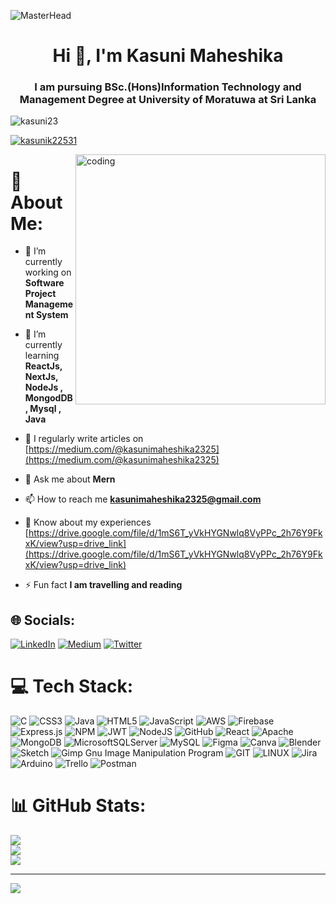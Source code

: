 ![MasterHead](https://camo.githubusercontent.com/ba9f3bd30647e352a3f5e1e45eb45c6ec7bad6155cd16aaedf4a426738da0ca5/68747470733a2f2f696e646f616e616c79746963612e636f6d2f7374617469632f696d616765732f62616e6e6572722e676966)
<h1 align="center">Hi 👋, I'm Kasuni Maheshika</h1>
<h3 align="center">I am pursuing BSc.(Hons)Information Technology and Management Degree at University of Moratuwa at Sri Lanka</h3>

<p align="left"> <img src="https://komarev.com/ghpvc/?username=kasuni23&label=Profile%20views&color=0e75b6&style=flat" alt="kasuni23" /> </p>
<p align="left"> <a href="https://twitter.com/kasunik22531" target="blank"><img src="https://img.shields.io/twitter/follow/kasunik22531?logo=twitter&style=for-the-badge" alt="kasunik22531" /></a> </p>
<img align="right" alt="coding" width ="400" src="https://media.tenor.com/S59bPkT0pqcAAAAC/programming.gif">

# 💫 About Me:
- 🔭 I’m currently working on **Software Project Management System**

- 🌱 I’m currently learning **ReactJs, NextJs, NodeJs , MongodDB, Mysql , Java**

- 📝 I regularly write articles on [https://medium.com/@kasunimaheshika2325](https://medium.com/@kasunimaheshika2325)

- 💬 Ask me about **Mern**

- 📫 How to reach me **kasunimaheshika2325@gmail.com**

- 📄 Know about my experiences [https://drive.google.com/file/d/1mS6T_yVkHYGNwlq8VyPPc_2h76Y9FkxK/view?usp=drive_link](https://drive.google.com/file/d/1mS6T_yVkHYGNwlq8VyPPc_2h76Y9FkxK/view?usp=drive_link)

- ⚡ Fun fact **I am travelling and reading**


## 🌐 Socials:
[![LinkedIn](https://img.shields.io/badge/LinkedIn-%230077B5.svg?logo=linkedin&logoColor=white)](https://linkedin.com/in/kasuni-maheshika) [![Medium](https://img.shields.io/badge/Medium-12100E?logo=medium&logoColor=white)](https://medium.com/@@kasunimaheshika2325) [![Twitter](https://img.shields.io/badge/Twitter-%231DA1F2.svg?logo=Twitter&logoColor=white)](https://twitter.com/@KASUNIK22531) 

# 💻 Tech Stack:
![C](https://img.shields.io/badge/c-%2300599C.svg?style=for-the-badge&logo=c&logoColor=white) ![CSS3](https://img.shields.io/badge/css3-%231572B6.svg?style=for-the-badge&logo=css3&logoColor=white) ![Java](https://img.shields.io/badge/java-%23ED8B00.svg?style=for-the-badge&logo=java&logoColor=white) ![HTML5](https://img.shields.io/badge/html5-%23E34F26.svg?style=for-the-badge&logo=html5&logoColor=white) ![JavaScript](https://img.shields.io/badge/javascript-%23323330.svg?style=for-the-badge&logo=javascript&logoColor=%23F7DF1E) ![AWS](https://img.shields.io/badge/AWS-%23FF9900.svg?style=for-the-badge&logo=amazon-aws&logoColor=white) ![Firebase](https://img.shields.io/badge/firebase-%23039BE5.svg?style=for-the-badge&logo=firebase) ![Express.js](https://img.shields.io/badge/express.js-%23404d59.svg?style=for-the-badge&logo=express&logoColor=%2361DAFB) ![NPM](https://img.shields.io/badge/NPM-%23000000.svg?style=for-the-badge&logo=npm&logoColor=white) ![JWT](https://img.shields.io/badge/JWT-black?style=for-the-badge&logo=JSON%20web%20tokens) ![NodeJS](https://img.shields.io/badge/node.js-6DA55F?style=for-the-badge&logo=node.js&logoColor=white) ![GitHub](https://img.shields.io/badge/GitHub-%23121011.svg?style=for-the-badge&logo=github&logoColor=white) ![React](https://img.shields.io/badge/react-%2320232a.svg?style=for-the-badge&logo=react&logoColor=%2361DAFB) ![Apache](https://img.shields.io/badge/apache-%23D42029.svg?style=for-the-badge&logo=apache&logoColor=white) ![MongoDB](https://img.shields.io/badge/MongoDB-%234ea94b.svg?style=for-the-badge&logo=mongodb&logoColor=white) ![MicrosoftSQLServer](https://img.shields.io/badge/Microsoft%20SQL%20Sever-CC2927?style=for-the-badge&logo=microsoft%20sql%20server&logoColor=white) ![MySQL](https://img.shields.io/badge/mysql-%2300f.svg?style=for-the-badge&logo=mysql&logoColor=white) 	![Figma](https://img.shields.io/badge/figma-%23F24E1E.svg?style=for-the-badge&logo=figma&logoColor=white) ![Canva](https://img.shields.io/badge/Canva-%2300C4CC.svg?style=for-the-badge&logo=Canva&logoColor=white) ![Blender](https://img.shields.io/badge/blender-%23F5792A.svg?style=for-the-badge&logo=blender&logoColor=white) ![Sketch](https://img.shields.io/badge/Sketch-FFB387?style=for-the-badge&logo=sketch&logoColor=black) ![Gimp Gnu Image Manipulation Program](https://img.shields.io/badge/Gimp-657D8B?style=for-the-badge&logo=gimp&logoColor=FFFFFF) ![GIT](https://img.shields.io/badge/Git-fc6d26?style=for-the-badge&logo=git&logoColor=white) ![LINUX](https://img.shields.io/badge/Linux-FCC624?style=for-the-badge&logo=linux&logoColor=black) ![Jira](https://img.shields.io/badge/jira-%230A0FFF.svg?style=for-the-badge&logo=jira&logoColor=white) ![Arduino](https://img.shields.io/badge/-Arduino-00979D?style=for-the-badge&logo=Arduino&logoColor=white) ![Trello](https://img.shields.io/badge/Trello-%23026AA7.svg?style=for-the-badge&logo=Trello&logoColor=white) ![Postman](https://img.shields.io/badge/Postman-FF6C37?style=for-the-badge&logo=postman&logoColor=white)
# 📊 GitHub Stats:
![](https://github-readme-stats.vercel.app/api?username=Kasuni23&theme=radical&hide_border=false&include_all_commits=true&count_private=true)<br/>
![](https://github-readme-streak-stats.herokuapp.com/?user=Kasuni23&theme=radical&hide_border=false)<br/>
![](https://github-readme-stats.vercel.app/api/top-langs/?username=Kasuni23&theme=radical&hide_border=false&include_all_commits=true&count_private=true&layout=compact)

---
[![](https://visitcount.itsvg.in/api?id=Kasuni23&icon=1&color=11)](https://visitcount.itsvg.in)

<!-- Proudly created with GPRM ( https://gprm.itsvg.in ) -->

